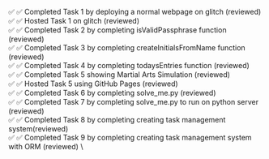 ✅ ✅ Completed Task 1 by deploying a normal webpage on glitch (reviewed) \
✅ ✅ Hosted Task 1 on glitch (reviewed) \
✅ ✅ Completed Task 2 by completing isValidPassphrase function (reviewed) \
✅ ✅ Completed Task 3 by completing createInitialsFromName function (reviewed) \
✅ ✅ Completed Task 4 by completing todaysEntries function (reviewed) \
✅ ✅ Completed Task 5 showing Martial Arts Simulation (reviewed) \
✅ ✅ Hosted Task 5 using GitHub Pages (reviewed) \
✅ ✅ Completed Task 6 by completing solve_me.py (reviewed) \
✅ ✅ Completed Task 7 by completing solve_me.py to run on python server (reviewed) \
✅ ✅ Completed Task 8 by completing creating task management system(reviewed) \
✅ ✅ Completed Task 9 by completing creating task management system with ORM (reviewed) \
